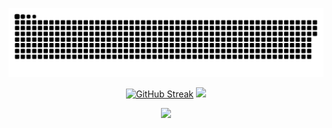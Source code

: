 

![Snake animation](https://github.com/prabhatkr007/prabhatkr007/blob/output/github-contribution-grid-snake-dark.svg)

<div display = "flex" align="center">
  
[![GitHub Streak](https://streak-stats.demolab.com?user=prabhatkr007&theme=github_dark&hide_border=true)](https://git.io/streak-stats)
![](http://github-profile-summary-cards.vercel.app/api/cards/repos-per-language?username=prabhatkr007&theme=github_dark)
</div>

<div id="header" align="center">
  
  <div id="badges">
    
  ![](https://komarev.com/ghpvc/?username=prabhatkr007&color=red)
</div>
</div>
<!---
prabhatkr007/prabhatkr007 is a ✨ special ✨ repository because its `README.md` (this file) appears on your GitHub profile.
You can click the Preview link to take a look at your changes.
--->
